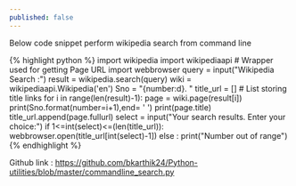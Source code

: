 ```yaml
---
published: false
---
```

Below code snippet perform wikipedia search from command line 

{% highlight python %}
import wikipedia 
import wikipediaapi                 # Wrapper used for getting Page URL 
import webbrowser
query = input("Wikipedia Search :")
result = wikipedia.search(query)
wiki = wikipediaapi.Wikipedia('en')
Sno = "{number:d}. "
title_url = []                     # List storing title links 
for i in range(len(result)-1):
    page = wiki.page(result[i])
    print(Sno.format(number=i+1),end= ' ')
    print(page.title)
    title_url.append(page.fullurl)
select = input("Your search results. Enter your choice:")
if 1<=int(select)<=(len(title_url)):
    webbrowser.open(title_url[int(select)-1])
else :
    print("Number out of range")
{% endhighlight %}

Github link : https://github.com/bkarthik24/Python-utilities/blob/master/commandline_search.py